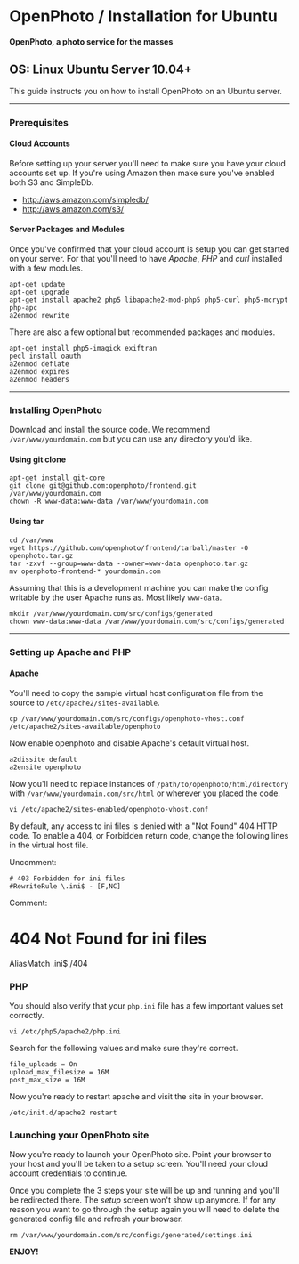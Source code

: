 OpenPhoto / Installation for Ubuntu
=======================
#### OpenPhoto, a photo service for the masses

## OS: Linux Ubuntu Server 10.04+

This guide instructs you on how to install OpenPhoto on an Ubuntu server.

----------------------------------------

### Prerequisites

#### Cloud Accounts

Before setting up your server you'll need to make sure you have your cloud accounts set up. If you're using Amazon then make sure you've enabled both S3 and SimpleDb.

* http://aws.amazon.com/simpledb/
* http://aws.amazon.com/s3/

#### Server Packages and Modules
Once you've confirmed that your cloud account is setup you can get started on your server. For that you'll need to have _Apache_, _PHP_ and _curl_ installed with a few modules.

    apt-get update
    apt-get upgrade
    apt-get install apache2 php5 libapache2-mod-php5 php5-curl php5-mcrypt php-apc
    a2enmod rewrite

There are also a few optional but recommended packages and modules.

    apt-get install php5-imagick exiftran
    pecl install oauth
    a2enmod deflate
    a2enmod expires
    a2enmod headers

----------------------------------------

### Installing OpenPhoto

Download and install the source code. We recommend `/var/www/yourdomain.com` but you can use any directory you'd like.

#### Using git clone

    apt-get install git-core
    git clone git@github.com:openphoto/frontend.git /var/www/yourdomain.com
    chown -R www-data:www-data /var/www/yourdomain.com

#### Using tar

    cd /var/www
    wget https://github.com/openphoto/frontend/tarball/master -O openphoto.tar.gz
    tar -zxvf --group=www-data --owner=www-data openphoto.tar.gz
    mv openphoto-frontend-* yourdomain.com

Assuming that this is a development machine you can make the config writable by the user Apache runs as. Most likely `www-data`.

    mkdir /var/www/yourdomain.com/src/configs/generated
    chown www-data:www-data /var/www/yourdomain.com/src/configs/generated

----------------------------------------

### Setting up Apache and PHP

#### Apache

You'll need to copy the sample virtual host configuration file from the source to `/etc/apache2/sites-available`.

    cp /var/www/yourdomain.com/src/configs/openphoto-vhost.conf /etc/apache2/sites-available/openphoto

Now enable openphoto and disable Apache's default virtual host.

    a2dissite default
    a2ensite openphoto

Now you'll need to replace instances of `/path/to/openphoto/html/directory` with `/var/www/yourdomain.com/src/html` or wherever you placed the code.

    vi /etc/apache2/sites-enabled/openphoto-vhost.conf

By default, any access to ini files is denied with a "Not Found" 404 HTTP code.  To enable a 404, or Forbidden return code, change the following lines in the virtual host file.

Uncomment:

    # 403 Forbidden for ini files
    #RewriteRule \.ini$ - [F,NC]

Comment:

  # 404 Not Found for ini files
  AliasMatch \.ini$	/404

### PHP

You should also verify that your `php.ini` file has a few important values set correctly.

    vi /etc/php5/apache2/php.ini

Search for the following values and make sure they're correct.

    file_uploads = On
    upload_max_filesize = 16M
    post_max_size = 16M

Now you're ready to restart apache and visit the site in your browser.

    /etc/init.d/apache2 restart

### Launching your OpenPhoto site

Now you're ready to launch your OpenPhoto site. Point your browser to your host and you'll be taken to a setup screen. You'll need your cloud account credentials to continue.

Once you complete the 3 steps your site will be up and running and you'll be redirected there. The _setup_ screen won't show up anymore. If for any reason you want to go through the setup again you will need to delete the generated config file and refresh your browser.

    rm /var/www/yourdomain.com/src/configs/generated/settings.ini

**ENJOY!**

